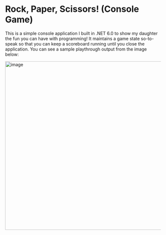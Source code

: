 # Rock, Paper, Scissors! (Console Game)
This is a simple console application I built in .NET 6.0 to show my daughter the fun you can have with programming!
It maintains a game state so-to-speak so that you can keep a scoreboard running until you close the application.
You can see a sample playthrough output from the image below:

<img width="545" alt="image" src="https://github.com/JJWren/RockPaperScissorsConsole/assets/43586816/c1a8702c-19ed-4d3e-9f5a-76302dfbab26">

